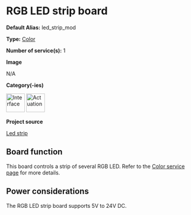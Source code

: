 # RGB LED strip board

<div class="cust_sheet" markdown="1">
<p class="cust_sheet-title" markdown="1"><strong>Default Alias:</strong> led_strip_mod</p>
<p class="cust_sheet-title" markdown="1"><strong>Type:</strong> <a href="../../software/services_list/color.md">Color</a></p>
<p class="cust_sheet-title" markdown="1"><strong>Number of service(s):</strong> 1</p>
<p class="cust_sheet-title" markdown="1"><strong>Image</strong></p>
<p class="cust_indent" markdown="1">N/A</p>
<p class="cust_sheet-title" markdown="1"><strong>Category(-ies)</strong></p>
<p class="cust_indent" markdown="1">
<img height="50" src="../../../_assets/img/sticker-interface.png" title="Interface">
<img height="50" src="../../../_assets/img/sticker-actuation.png" title="Actuation">
</p>
<p class="cust_sheet-title" markdown="1"><strong>Project source </strong></p>
<a class="github-button" data-size="large" aria-label="Star Luos-io/Luos on GitHub" href="https://github.com/Luos-io/Examples/blob/master/Projects/l0/Led_strip" target="_blank">Led strip</a>
</div>

## Board function
This board controls a strip of several RGB LED. 
Refer to the [Color service page](../../software/services_list/color.md) for more details.

## Power considerations
The RGB LED strip board supports 5V to 24V DC.


